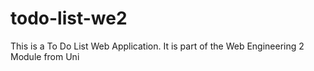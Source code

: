 # todo-list-we2
This is a To Do List Web Application. It is part of the Web Engineering 2 Module from Uni
